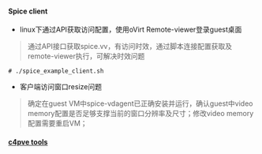 #### Spice client
* linux下通过API获取访问配置，使用oVirt Remote-viewer登录guest桌面
> 通过API接口获取spice.vv，有访问时效，通过脚本连接配置获取及remote-viewer执行，可解决时效问题
```
# ./spice_example_client.sh
```

* 客户端访问窗口resize问题
> 确定在guest VM中spice-vdagent已正确安装并运行，确认guest中video memory配置是否足够支撑当前的窗口分辨率及尺寸；修改video memory配置需要重启VM；

#### [c4pve tools](https://www.cv4pve-tools.com/)
